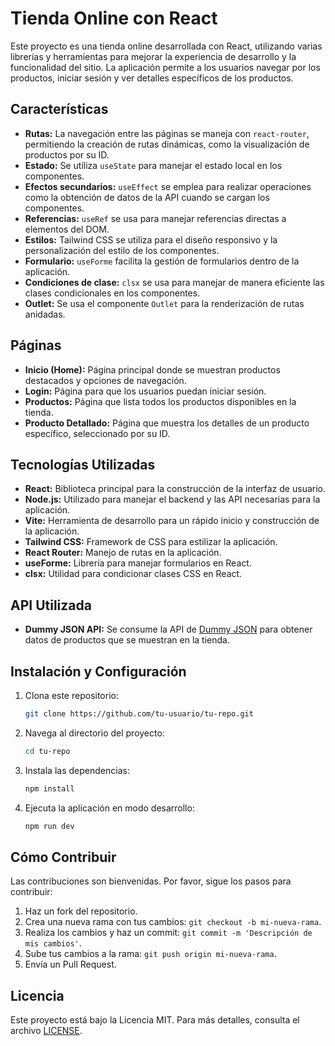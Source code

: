 # Tienda Online con React

Este proyecto es una tienda online desarrollada con React, utilizando varias
librerías y herramientas para mejorar la experiencia de desarrollo y la
funcionalidad del sitio. La aplicación permite a los usuarios navegar por los
productos, iniciar sesión y ver detalles específicos de los productos.

## Características

- **Rutas:** La navegación entre las páginas se maneja con `react-router`,
  permitiendo la creación de rutas dinámicas, como la visualización de productos
  por su ID.
- **Estado:** Se utiliza `useState` para manejar el estado local en los
  componentes.
- **Efectos secundarios:** `useEffect` se emplea para realizar operaciones como
  la obtención de datos de la API cuando se cargan los componentes.
- **Referencias:** `useRef` se usa para manejar referencias directas a elementos
  del DOM.
- **Estilos:** Tailwind CSS se utiliza para el diseño responsivo y la
  personalización del estilo de los componentes.
- **Formulario:** `useForme` facilita la gestión de formularios dentro de la
  aplicación.
- **Condiciones de clase:** `clsx` se usa para manejar de manera eficiente las
  clases condicionales en los componentes.
- **Outlet:** Se usa el componente `Outlet` para la renderización de rutas
  anidadas.

## Páginas

- **Inicio (Home):** Página principal donde se muestran productos destacados y
  opciones de navegación.
- **Login:** Página para que los usuarios puedan iniciar sesión.
- **Productos:** Página que lista todos los productos disponibles en la tienda.
- **Producto Detallado:** Página que muestra los detalles de un producto
  específico, seleccionado por su ID.

## Tecnologías Utilizadas

- **React:** Biblioteca principal para la construcción de la interfaz de
  usuario.
- **Node.js:** Utilizado para manejar el backend y las API necesarias para la
  aplicación.
- **Vite:** Herramienta de desarrollo para un rápido inicio y construcción de la
  aplicación.
- **Tailwind CSS:** Framework de CSS para estilizar la aplicación.
- **React Router:** Manejo de rutas en la aplicación.
- **useForme:** Librería para manejar formularios en React.
- **clsx:** Utilidad para condicionar clases CSS en React.

## API Utilizada

- **Dummy JSON API:** Se consume la API de
  [Dummy JSON](https://dummyjson.com/products) para obtener datos de productos
  que se muestran en la tienda.

## Instalación y Configuración

1. Clona este repositorio:
   ```bash
   git clone https://github.com/tu-usuario/tu-repo.git
   ```
2. Navega al directorio del proyecto:
   ```bash
   cd tu-repo
   ```
3. Instala las dependencias:
   ```bash
   npm install
   ```
4. Ejecuta la aplicación en modo desarrollo:
   ```bash
   npm run dev
   ```

## Cómo Contribuir

Las contribuciones son bienvenidas. Por favor, sigue los pasos para contribuir:

1. Haz un fork del repositorio.
2. Crea una nueva rama con tus cambios: `git checkout -b mi-nueva-rama`.
3. Realiza los cambios y haz un commit:
   `git commit -m 'Descripción de mis cambios'`.
4. Sube tus cambios a la rama: `git push origin mi-nueva-rama`.
5. Envía un Pull Request.

## Licencia

Este proyecto está bajo la Licencia MIT. Para más detalles, consulta el archivo
[LICENSE](LICENSE).
